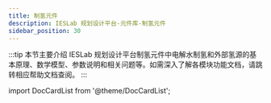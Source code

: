 ```yaml
---
title: 制氢元件
description: IESLab 规划设计平台-元件库-制氢元件
sidebar_position: 30
---
```


:::tip
本节主要介绍 IESLab 规划设计平台制氢元件中电解水制氢和外部氢源的基本原理、数学模型、参数说明和相关问题等。如需深入了解各模块功能文档，请跳转相应帮助文档查阅。
:::

import DocCardList from '@theme/DocCardList';

<DocCardList />